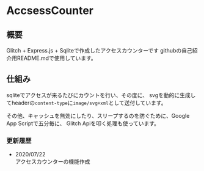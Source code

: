 # AccsessCounter

## 概要
Glitch + Express.js + Sqliteで作成したアクセスカウンターです
githubの自己紹介用README.mdで使用しています。

## 仕組み
sqliteでアクセスが来るたびにカウントを行い、その度に、
svgを動的に生成してheaderの`content-type`に`image/svg+xml`として送付しています。

その他、キャッシュを無効にしたり、スリープするのを防ぐために、Google App Scriptで五分毎に、
Glitch Apiを叩く処理も使っています。

### 更新履歴

- 2020/07/22<br>
  アクセスカウンターの機能作成